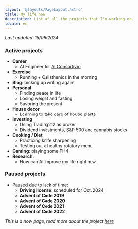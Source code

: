 ```yaml
---
layout: '@layouts/PageLayout.astro'
title: My life now
description: List of all the projects that I'm working on.
locale: en
---
```


*Last updated: 15/06/2024*

### Active projects

- **Career**
  - AI Engineer for [AI Consortivm](https://www.aiconsortivm.com/)
- **Exercise**
  - Running + Calisthenics in the morning
- **Blog**: picking up writing again!
- **Personal**
  - Finding peace in life
  - Losing weight and fasting
  - Savoring the present
- **House decor**
  - Learning to take care of house plants
- **Investing**
  - Using Trading212 as broker
  - Dividend investments, S&P 500 and cannabis stocks
- **Cooking / Diet**
  - Practicing knife sharpening
  - Testing out a healthy rotatory menu
- **Gaming**: playing some FH4
- **Research**:
  - How can AI improve my life right now

### Paused projects

- Paused due to lack of time: 
  - **Driving license**: scheduled for Oct. 2024
  - **Advent of Code 2019**
  - **Advent of Code 2020**
  - **Advent of Code 2021**
  - **Advent of Code 2022**
 
_This is a now page, read more about the project [here](https://nownownow.com/about)_
